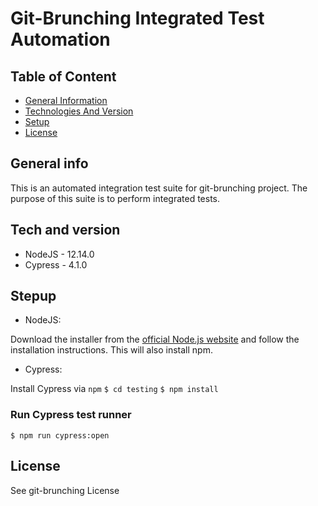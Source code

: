 # Git-Brunching Integrated Test Automation

## Table of Content

* [General Information](#general-info)
* [Technologies And Version](#tech-and-version)
* [Setup](#setup)
* [License](#license)

## General info

This is an automated integration test suite for git-brunching project. The purpose of this suite is to perform integrated tests.

## Tech and version

* NodeJS - 12.14.0
* Cypress - 4.1.0

## Stepup

* NodeJS:

Download the installer from the [official Node.js website](https://nodejs.org/en/) and follow the installation instructions. This will also install npm.

* Cypress:

Install Cypress via `npm`
`$ cd testing`
`$ npm install`

### Run Cypress test runner

`$ npm run cypress:open`

## License

See git-brunching License
